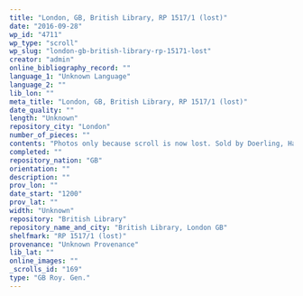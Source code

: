 ```yaml
---
title: "London, GB, British Library, RP 1517/1 (lost)"
date: "2016-09-28"
wp_id: "4711"
wp_type: "scroll"
wp_slug: "london-gb-british-library-rp-15171-lost"
creator: "admin"
online_bibliography_record: ""
language_1: "Unknown Language"
language_2: ""
lib_lon: ""
meta_title: "London, GB, British Library, RP 1517/1 (lost)"
date_quality: ""
length: "Unknown"
repository_city: "London"
number_of_pieces: ""
contents: "Photos only because scroll is now lost. Sold by Doerling, Hamburg, 1987."
completed: ""
repository_nation: "GB"
orientation: ""
description: ""
prov_lon: ""
date_start: "1200"
prov_lat: ""
width: "Unknown"
repository: "British Library"
repository_name_and_city: "British Library, London GB"
shelfmark: "RP 1517/1 (lost)"
provenance: "Unknown Provenance"
lib_lat: ""
online_images: ""
_scrolls_id: "169"
type: "GB Roy. Gen."
---
```



